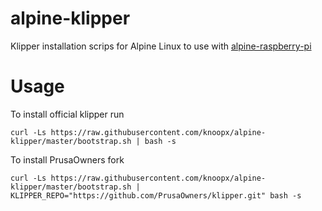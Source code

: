 # alpine-klipper

Klipper installation scrips for Alpine Linux to use with [alpine-raspberry-pi](https://github.com/knoopx/alpine-raspberry-pi)

# Usage

To install official klipper run

```
curl -Ls https://raw.githubusercontent.com/knoopx/alpine-klipper/master/bootstrap.sh | bash -s

```



To install PrusaOwners fork

```
curl -Ls https://raw.githubusercontent.com/knoopx/alpine-klipper/master/bootstrap.sh | KLIPPER_REPO="https://github.com/PrusaOwners/klipper.git" bash -s

```


